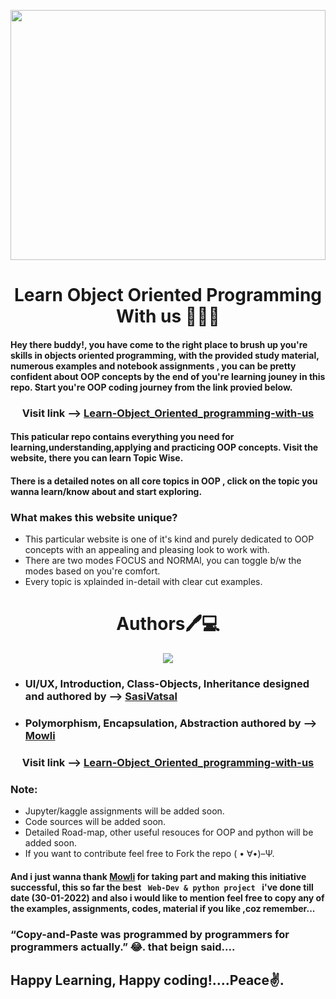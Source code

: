 <p align="center"><img src="misc/header.jpg" width="100%" height='400' ></p>
<h1 align="center">Learn Object Oriented Programming With us 👨🏻‍💻</h1>

#### Hey there buddy!, you have come to the right place to brush up you're skills in objects oriented programming, with the provided study material, numerous examples and notebook assignments , you can be pretty confident about OOP concepts by the end of you're learning jouney in this repo. Start you're OOP coding journey from the link provied below.
<h3 align="center">Visit link --> <a href='https://sasivatsal7122.github.io/Learn-Object_Oriented_programming-with-us/'>Learn-Object_Oriented_programming-with-us</a></h3></p>

#### This paticular repo contains everything you need for learning,understanding,applying and practicing OOP concepts. Visit the website, there you can learn Topic Wise.

#### There is a detailed notes on all core topics in OOP , click on the topic you wanna learn/know about and start exploring.

### What makes this website unique?
- This particular website is one of it's kind and purely dedicated to OOP concepts with an appealing and pleasing look to work with.
- There are two modes FOCUS and NORMAl, you can toggle b/w the modes based on you're comfort.
- Every topic is xplainded in-detail with clear cut examples.
&nbsp;&nbsp;&nbsp;&nbsp;&nbsp;&nbsp;&nbsp;&nbsp;&nbsp;&nbsp;
<h1 align="center">Authors🖊️💻</h1>
<p align="center"><img src="misc/collage.jpg"></p>

- ### UI/UX, Introduction, Class-Objects, Inheritance designed and authored by --> <a href='https://github.com/sasivatsal7122'>SasiVatsal</a>
- ### Polymorphism, Encapsulation, Abstraction authored by --> <a href='https://github.com/SaiMowli'>Mowli</a>

<h3 align="center">Visit link --> <a href='https://sasivatsal7122.github.io/Learn-Object_Oriented_programming-with-us/'>Learn-Object_Oriented_programming-with-us</a></h3></p>

### Note:
- Jupyter/kaggle assignments will be added soon.
- Code sources will be added soon.
- Detailed Road-map, other useful resouces for OOP and python will be added soon.
- If you want to contribute feel free to Fork the repo ( • ∀•)–Ψ.

#### And i just wanna thank <a href='https://github.com/SaiMowli'>Mowli</a> for taking part and making this initiative successful, this so far the best ```  Web-Dev & python project  ``` i've done till date (30-01-2022) and also i would like to mention feel free to copy any of the examples, assignments, codes, material if you like ,coz remember... 
### “Copy-and-Paste was programmed by programmers for programmers actually.” 😂. that beign said....
## Happy Learning, Happy coding!....Peace✌️. 
